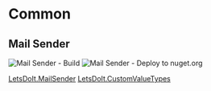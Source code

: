 # Common

## Mail Sender

![Mail Sender - Build](https://github.com/lets-do-it-pl/common/workflows/Mail%20Sender%20-%20Build/badge.svg?branch=main)
![Mail Sender - Deploy to nuget.org](https://github.com/lets-do-it-pl/common/workflows/Mail%20Sender%20-%20Deploy%20to%20nuget.org/badge.svg)


[LetsDoIt.MailSender](https://packages.nuget.org/packages/LetsDoIt.MailSender/)
[LetsDoIt.CustomValueTypes](https://packages.nuget.org/packages/LetsDoIt.CustomValueTypes/)
